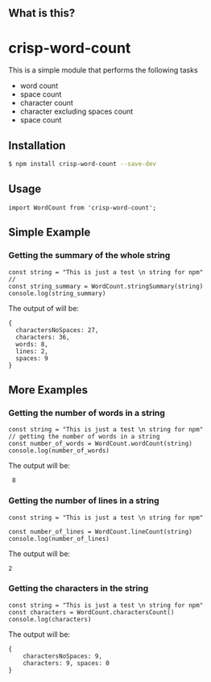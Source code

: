 ## What is this?

# crisp-word-count

This is a simple module that performs the following tasks

- word count
- space count
- character count
- character excluding spaces count
- space count

## Installation

```sh
$ npm install crisp-word-count --save-dev
```

## Usage

```
import WordCount from 'crisp-word-count';
```

## Simple Example

### Getting the summary of the whole string

```
const string = "This is just a test \n string for npm"
//
const string_summary = WordCount.stringSummary(string)
console.log(string_summary)
```

The output of will be:

```
{
  charactersNoSpaces: 27,
  characters: 36,
  words: 8,
  lines: 2,
  spaces: 9
}
```

## More Examples

### Getting the number of words in a string

```
const string = "This is just a test \n string for npm"
// getting the number of words in a string
const number_of_words = WordCount.wordCount(string)
console.log(number_of_words)
```

The output will be:

```
 8
```

### Getting the number of lines in a string

```
const string = "This is just a test \n string for npm"

const number_of_lines = WordCount.lineCount(string)
console.log(number_of_lines)
```

The output will be:

```
2
```

### Getting the characters in the string

```
const string = "This is just a test \n string for npm"
const characters = WordCount.charactersCount()
console.log(characters)
```

The output will be:

```
{
    charactersNoSpaces: 9,
    characters: 9, spaces: 0
}
```
